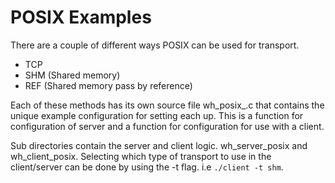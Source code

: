 # POSIX Examples

There are a couple of different ways POSIX can be used for transport.

- TCP
- SHM (Shared memory)
- REF (Shared memory pass by reference)

Each of these methods has its own source file wh_posix_<type>.c that contains
the unique example configuration for setting each up. This is a function for
configuration of server and a function for configuration for use with a client.

Sub directories contain the server and client logic. wh_server_posix and
wh_client_posix. Selecting which type of transport to use in the client/server
can be done by using the -t flag. i.e `./client -t shm`.
